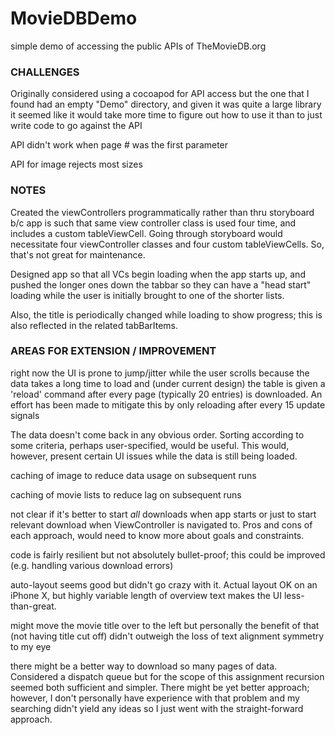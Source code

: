 # MovieDBDemo
simple demo of accessing the public APIs of TheMovieDB.org



### CHALLENGES
Originally considered using a cocoapod for API access but the one that I found had an empty "Demo" directory, and given it was quite a large library it seemed like it would take more time to figure out how to use it than to just write code to go against the API

API didn't work when page # was the first parameter

API for image rejects most sizes



### NOTES
Created the viewControllers programmatically rather than thru storyboard b/c app is such that same view controller class is used four time, and includes a custom tableViewCell.  Going through storyboard would necessitate four viewController classes and four custom tableViewCells.  So, that's not great for maintenance.

Designed app so that all VCs begin loading when the app starts up, and pushed the longer ones down the tabbar so they can have a "head start" loading while the user is initially brought to one of the shorter lists.

Also, the title is periodically changed while loading to show progress; this is also reflected in the related tabBarItems.



### AREAS FOR EXTENSION / IMPROVEMENT
right now the UI is prone to jump/jitter while the user scrolls because the data takes a long time to load and (under current design) the table is given a 'reload' command after every page (typically 20 entries) is downloaded.  An effort has been made to mitigate this by only reloading after every 15 update signals

The data doesn't come back in any obvious order.  Sorting according to some criteria, perhaps user-specified, would be useful.  This would, however, present certain UI issues while the data is still being loaded.

caching of image to reduce data usage on subsequent runs

caching of movie lists to reduce lag on subsequent runs

not clear if it's better to start *all* downloads when app starts or just to start relevant download when ViewController is navigated to.  Pros and cons of each approach, would need to know more about goals and constraints.

code is fairly resilient but not absolutely bullet-proof; this could be improved (e.g. handling various download errors)

auto-layout seems good but didn't go crazy with it.  Actual layout OK on an iPhone X, but highly variable length of overview text makes the UI less-than-great.

might move the movie title over to the left but personally the benefit of that (not having title cut off) didn't outweigh the loss of text alignment symmetry to my eye

there might be a better way to download so many pages of data.  Considered a dispatch queue but for the scope of this assignment recursion seemed both sufficient and simpler.  There might be yet better approach; however, I don't personally have experience with that problem and my searching didn't yield any ideas so I just went with the straight-forward approach.
